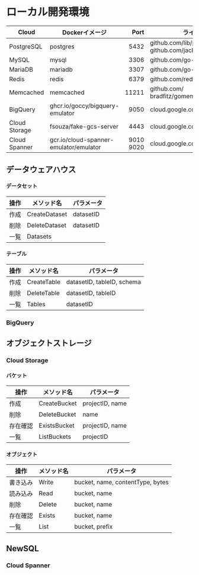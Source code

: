 # ローカル開発環境

| Cloud | Dockerイメージ | Port | ライブラリ |
| --- | --- | ---: | --- |
| PostgreSQL | postgres | 5432 | github.com/lib/pq<br>github.com/jackc/pgx/v5 |
| MySQL | mysql | 3306 | github.com/go-sql-driver/mysql |
| MariaDB | mariadb | 3307 | github.com/go-sql-driver/mysql |
| Redis | redis | 6379 | github.com/redis/go-redis/v9 |
| Memcached | memcached | 11211 | github.com/<br>bradfitz/gomemcache/memcache |
| BigQuery | ghcr.io/goccy/bigquery-emulator | 9050 | cloud.google.com/go/bigquery |
| Cloud Storage | fsouza/fake-gcs-server | 4443 | cloud.google.com/go/storage |
| Cloud Spanner | gcr.io/cloud-spanner-emulator/emulator | 9010<br>9020| cloud.google.com/go/spanner |

## データウェアハウス

#### データセット

| 操作 | メソッド名 | パラメータ |
| --- | --- | --- |
|作成|CreateDataset|datasetID|
|削除|DeleteDataset|datasetID|
|一覧|Datasets||

#### テーブル

| 操作 | メソッド名 | パラメータ |
| --- | --- | --- |
|作成|CreateTable|datasetID, tableID, schema|
|削除|DeleteTable|datasetID, tableID|
|一覧|Tables|datasetID|

### BigQuery

## オブジェクトストレージ

### Cloud Storage

#### バケット

| 操作 | メソッド名 | パラメータ |
| --- | --- | --- |
|作成|CreateBucket|projectID, name|
|削除|DeleteBucket|name|
|存在確認|ExistsBucket|projectID, name|
|一覧|ListBuckets|projectID|

#### オブジェクト

| 操作 | メソッド名 | パラメータ |
| --- | --- | --- |
|書き込み|Write|bucket, name, contentType, bytes|
|読み込み|Read|bucket, name|
|削除|Delete|bucket, name|
|存在確認|Exists|bucket, name|
|一覧|List|bucket, prefix|

## NewSQL

### Cloud Spanner

